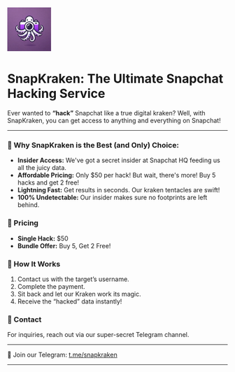 
# <img src="logo.png" alt="SnapKraken Logo" width="100px">

# SnapKraken: The Ultimate Snapchat Hacking Service

Ever wanted to **“hack”** Snapchat like a true digital kraken? Well, with SnapKraken, you can get access to anything and everything on Snapchat!

---

### 🐙 Why SnapKraken is the Best (and Only) Choice:

- **Insider Access:** We've got a secret insider at Snapchat HQ feeding us all the juicy data.
- **Affordable Pricing:** Only $50 per hack! But wait, there's more! Buy 5 hacks and get 2 free!
- **Lightning Fast:** Get results in seconds. Our kraken tentacles are swift!
- **100% Undetectable:** Our insider makes sure no footprints are left behind.

### 💸 Pricing
- **Single Hack:** $50
- **Bundle Offer:** Buy 5, Get 2 Free!

### 🚀 How It Works
1. Contact us with the target’s username.
2. Complete the payment.
3. Sit back and let our Kraken work its magic.
4. Receive the “hacked” data instantly!

### 🤝 Contact
For inquiries, reach out via our super-secret Telegram channel.

---

📲 Join our Telegram: [t.me/snapkraken](https://t.me/snapkraken2)

---
